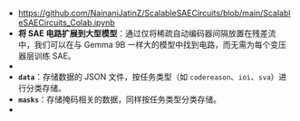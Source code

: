 - https://github.com/NainaniJatinZ/ScalableSAECircuits/blob/main/ScalableSAECircuits_Colab.ipynb
- **将 SAE 电路扩展到大型模型**：通过仅将稀疏自动编码器间隔放置在残差流中，我们可以在与 Gemma 9B 一样大的模型中找到电路，而无需为每个变压器层训练 SAE。
-
- **`data`**：存储数据的 JSON 文件，按任务类型（如 `codereason`、`ioi`、`sva`）进行分类存储。
- **`masks`**：存储掩码相关的数据，同样按任务类型分类存储。
-